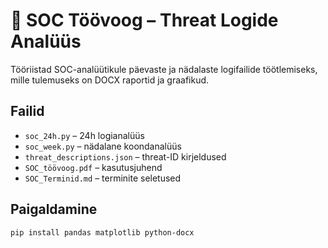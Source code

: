 # 🧠 SOC Töövoog – Threat Logide Analüüs

Tööriistad SOC-analüütikule päevaste ja nädalaste logifailide töötlemiseks, mille tulemuseks on DOCX raportid ja graafikud.

## Failid

- `soc_24h.py` – 24h logianalüüs
- `soc_week.py` – nädalane koondanalüüs
- `threat_descriptions.json` – threat-ID kirjeldused
- `SOC_töövoog.pdf` – kasutusjuhend
- `SOC_Terminid.md` – terminite seletused

## Paigaldamine

```bash
pip install pandas matplotlib python-docx
```
